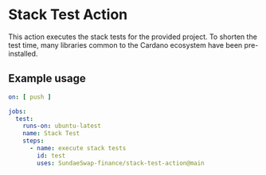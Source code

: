 # Stack Test Action

This action executes the stack tests for the provided project. To shorten the test time, many libraries common to the
Cardano ecosystem have been pre-installed.

## Example usage

```yaml
on: [ push ]

jobs:
  test:
    runs-on: ubuntu-latest
    name: Stack Test
    steps:
      - name: execute stack tests
        id: test
        uses: SundaeSwap-finance/stack-test-action@main
```
